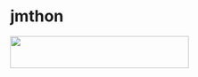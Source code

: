 # jmthon

<p align="left"><a href="https://heroku.com/deploy?template=https://github.com/mo0ody2000/roz"> <img src="https://img.shields.io/badge/Deploy%20To%20Heroku-purple?style=for-the-badge&logo=heroku" width="320" height="58.45"/></a></p>
